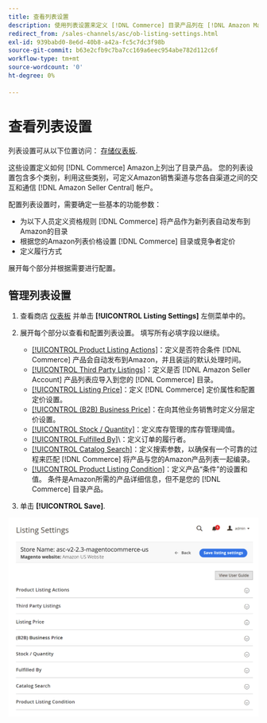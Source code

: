 ```yaml
---
title: 查看列表设置
description: 使用列表设置来定义 [!DNL Commerce] 目录产品列在 [!DNL Amazon Marketplace].
redirect_from: /sales-channels/asc/ob-listing-settings.html
exl-id: 939babd0-8e6d-40b8-a42a-fc5c7dc3f98b
source-git-commit: b63e2cfb9c7ba7cc169a6eec954abe782d112c6f
workflow-type: tm+mt
source-wordcount: '0'
ht-degree: 0%

---
```


# 查看列表设置

列表设置可从以下位置访问： [存储仪表板](./amazon-store-dashboard.md).

这些设置定义如何 [!DNL Commerce] Amazon上列出了目录产品。 您的列表设置包含多个类别，利用这些类别，可定义Amazon销售渠道与您各自渠道之间的交互和通信 [!DNL Amazon Seller Central] 帐户。

配置列表设置时，需要确定一些基本的功能参数：

- 为以下人员定义资格规则 [!DNL Commerce] 将产品作为新列表自动发布到Amazon的目录
- 根据您的Amazon列表价格设置 [!DNL Commerce] 目录或竞争者定价
- 定义履行方式

展开每个部分并根据需要进行配置。

## 管理列表设置

1. 查看商店 [仪表板](./amazon-store-dashboard.md) 并单击 **[!UICONTROL Listing Settings]** 左侧菜单中的。

1. 展开每个部分以查看和配置列表设置。 填写所有必填字段以继续。

   - [[!UICONTROL Product Listing Actions]](./product-listing-actions.md)：定义是否符合条件 [!DNL Commerce] 产品会自动发布到Amazon，并且装运的默认处理时间。
   - [[!UICONTROL Third Party Listings]](./third-party-listing-settings.md)：定义是否 [!DNL Amazon Seller Account] 产品列表应导入到您的 [!DNL Commerce] 目录。
   - [[!UICONTROL Listing Price]](./listing-price.md)：定义 [!DNL Commerce] 定价属性和配置定价设置。
   - [[!UICONTROL (B2B) Business Price]](./business-pricing.md)：在向其他业务销售时定义分层定价设置。
   - [[!UICONTROL Stock / Quantity]](./stock-quantity.md)：定义库存管理的库存管理阈值。
   - [[!UICONTROL Fulfilled By]](./fulfilled-by.md)\：定义订单的履行者。
   - [[!UICONTROL Catalog Search]](./catalog-search.md)：定义搜索参数，以确保有一个可靠的过程来匹配 [!DNL Commerce] 将产品与您的Amazon产品列表一起编录。
   - [[!UICONTROL Product Listing Condition]](./product-listing-condition.md)：定义产品“条件”的设置和值。 条件是Amazon所需的产品详细信息，但不是您的 [!DNL Commerce] 目录产品。

1. 单击 **[!UICONTROL Save]**.

![列表设置](assets/amazon-listing-settings.png)
